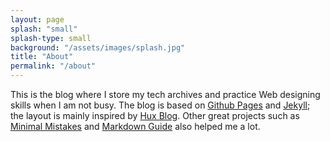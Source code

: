 ```yaml
---
layout: page
splash: "small"
splash-type: small
background: "/assets/images/splash.jpg"
title: "About"
permalink: "/about"
---
```


This is the blog where I store my tech archives and practice Web designing skills when I am not busy. The blog is based on [Github Pages](https://pages.github.com/) and [Jekyll](https://jekyllrb.com/); the layout is mainly inspired by [Hux Blog](https://huangxuan.me/). Other great projects such as [Minimal Mistakes](https://mmistakes.github.io/minimal-mistakes/) and [Markdown Guide](https://www.markdownguide.org/) also helped me a lot.